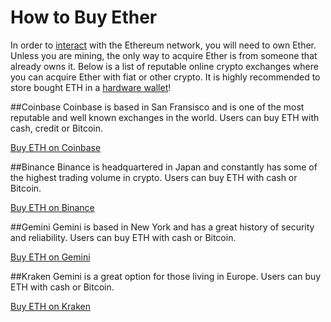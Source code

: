 # How to Buy Ether

In order to [interact](https://docs.ethhub.io/using-ethereum/transactions/) with the Ethereum network, you will need to own Ether. Unless you are mining, the only way to acquire Ether is from someone that already owns it. Below is a list of reputable online crypto exchanges where you can acquire Ether with fiat or other crypto. It is highly recommended to store bought ETH in a [hardware wallet](https://docs.ethhub.io/using-ethereum/wallets/hardware/)!

##Coinbase
Coinbase is based in San Fransisco and is one of the most reputable and well known exchanges in the world. Users can buy ETH with cash, credit or Bitcoin.

[Buy ETH on Coinbase](https://www.coinbase.com/join/527bbccd0c46660a8a00003b)

##Binance
Binance is headquartered in Japan and constantly has some of the highest trading volume in crypto. Users can buy ETH with cash or Bitcoin.

[Buy ETH on Binance](https://www.binance.com)

##Gemini
Gemini is based in New York and has a great history of security and reliability. Users can buy ETH with cash or Bitcoin.

[Buy ETH on Gemini](https://exchange.gemini.com)

##Kraken
Gemini is a great option for those living in Europe. Users can buy ETH with cash or Bitcoin.

[Buy ETH on Kraken](https://www.kraken.com)




